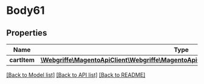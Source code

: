 # Body61

## Properties
Name | Type | Description | Notes
------------ | ------------- | ------------- | -------------
**cartItem** | [**\Webgriffe\MagentoApiClient\Webgriffe\MagentoApiClient\Model\QuoteDataCartItemInterface**](QuoteDataCartItemInterface.md) |  | 

[[Back to Model list]](../README.md#documentation-for-models) [[Back to API list]](../README.md#documentation-for-api-endpoints) [[Back to README]](../README.md)


